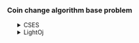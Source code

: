 ### Coin change algorithm base problem
<ul>
    <details>
        <summary>CSES</summary>
        <ol>
            <li>Problem: <a href="https://cses.fi/problemset/task/1635/">Coin Combinations I</a></li>
            <ul>
                <li>Solution: <a href="../../../CSES/Coin_Combinations_I.md">Coin Combinations I</a></li>
            </ul>
            <li>Problem: <a href="https://cses.fi/alon/task/2183/">Missing Coin Sum</a></li>
            <ul>
                <li>Solution: <a href="../../../CSES/Missing_Coin_Sum.md">Missing Coin Sum</a></li>
            </ul>
        </ol>
    </details>
    <details>
		<summary>LightOj</summary>
		<ol>
			<li>Problem: <a href="https://lightoj.com/problem/coin-change-i">1231 Coin Change (I)</a></li>
			<ul>
				<li>Solution: <a href="../../../LightOj/1231_Coin_Change_(I).md">1231 Coin Change (I)</a></li>
			</ul>
		</ol>
	</details>
</ul>